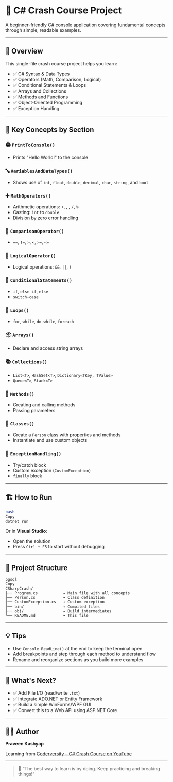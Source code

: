 # 🚀 C# Crash Course Project

A beginner-friendly C# console application covering fundamental concepts through simple, readable examples.

---

## 📘 Overview

This single-file crash course project helps you learn:

- ✅ C# Syntax & Data Types
- ✅ Operators (Math, Comparison, Logical)
- ✅ Conditional Statements & Loops
- ✅ Arrays and Collections
- ✅ Methods and Functions
- ✅ Object-Oriented Programming
- ✅ Exception Handling

---

## 🧠 Key Concepts by Section

### 🖨️ `PrintToConsole()`

- Prints "Hello World!" to the console

### 🔤 `VariablesAndDataTypes()`

- Shows use of `int`, `float`, `double`, `decimal`, `char`, `string`, and `bool`

### ➕ `MathOperators()`

- Arithmetic operations: `+`, , , `/`, `%`
- Casting: `int` to `double`
- Division by zero error handling

### 🤝 `ComparisonOperator()`

- `==`, `!=`, `>`, `<`, `>=`, `<=`

### 🔗 `LogicalOperator()`

- Logical operations: `&&`, `||`, `!`

### 🔀 `ConditionalStatements()`

- `if`, `else if`, `else`
- `switch-case`

### 🔁 `Loops()`

- `for`, `while`, `do-while`, `foreach`

### 📦 `Arrays()`

- Declare and access string arrays

### 📚 `Collections()`

- `List<T>`, `HashSet<T>`, `Dictionary<TKey, TValue>`
- `Queue<T>`, `Stack<T>`

### 🧮 `Methods()`

- Creating and calling methods
- Passing parameters

### 👤 `Classes()`

- Create a `Person` class with properties and methods
- Instantiate and use custom objects

### 🚨 `ExceptionHandling()`

- Try/catch block
- Custom exception (`CustomException`)
- `finally` block

---

## 🏗️ How to Run

```bash
bash
Copy
dotnet run

```

Or in **Visual Studio**:

- Open the solution
- Press `Ctrl + F5` to start without debugging

---

## 📂 Project Structure

```
pgsql
Copy
CSharpCrash/
├── Program.cs           → Main file with all concepts
├── Person.cs            → Class definition
├── CustomException.cs   → Custom exception
├── bin/                 → Compiled files
├── obj/                 → Build intermediates
└── README.md            → This file

```

---

## 💡 Tips

- Use `Console.ReadLine()` at the end to keep the terminal open
- Add breakpoints and step through each method to understand flow
- Rename and reorganize sections as you build more examples

---

## 🧭 What's Next?

- ✅ Add File I/O (read/write `.txt`)
- ✅ Integrate ADO.NET or Entity Framework
- ✅ Build a simple WinForms/WPF GUI
- ✅ Convert this to a Web API using ASP.NET Core

---

## 👨‍💻 Author

**Praveen Kashyap**

Learning from [Coderversity – C# Crash Course on YouTube](https://www.youtube.com/watch?v=KMsggpCaS10)

---

> 💬 “The best way to learn is by doing. Keep practicing and breaking things!”
>
